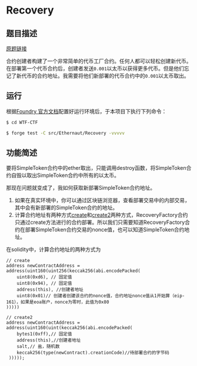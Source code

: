 # Recovery

## 题目描述

[原题链接](https://ethernaut.openzeppelin.com/level/0xb4B157C7c4b0921065Dded675dFe10759EecaA6D)

合约创建者构建了一个非常简单的代币工厂合约。任何人都可以轻松创建新代币。在部署第一个代币合约后，创建者发送`0.001`以太币以获得更多代币。但是他们忘记了新代币的合约地址。我需要将他们新部署的代币合约中的`0.001`以太币取出。

## 运行

根据[Foundry 官方文档](https://getfoundry.sh/)配置好运行环境后，于本项目下执行下列命令：

```sh
$ cd WTF-CTF

$ forge test -C src/Ethernaut/Recovery -vvvvv
```

## 功能简述

要将SimpleToken合约中的ether取出，只能调用destroy函数，将SimpleToken合约自毁以取出SimpleToken合约中所有的以太币。

那现在问题就变成了，我如何获取新部署SimpleToken合约地址。

1. 如果在真实环境中，你可以通过区块链浏览器，查看部署交易中的内部交易，其中会有新部署的SimpleToken合约的地址。
2. 计算合约地址有两种方式[create](https://github.com/AmazingAng/WTF-Solidity/tree/main/24_Create)和[create2](https://github.com/AmazingAng/WTF-Solidity/tree/main/25_Create2)两种方式，RecoveryFactory合约只通过create方法进行的合约部署。所以我们只需要知道RecoveryFactory合约在部署SimpleToken合约交易的nonce值，也可以知道SimpleToken合约地址。

在solidity中，计算合约地址的两种方式为

```solidity
// create
address newContractAddress = address(uint160(uint256(keccak256(abi.encodePacked(
	uint8(0xd6), // 固定值
	uint8(0x94), // 固定值
	address(this), //创建者地址
	uint8(0x01)// 创建者创建该合约的nonce值，合约地址nonce值从1开始算（eip-161），如果是eoa账户，nonce为零时，此值为0x80
)))))

// create2
address newContractAddress = address(uint160(uint(keccak256(abi.encodePacked(
	bytes1(0xff),// 固定值
	address(this),//创建者地址
	salt,// 盐，随机数
	keccak256(type(newContract).creationCode)//待部署合约的字节码
 )))));
```

